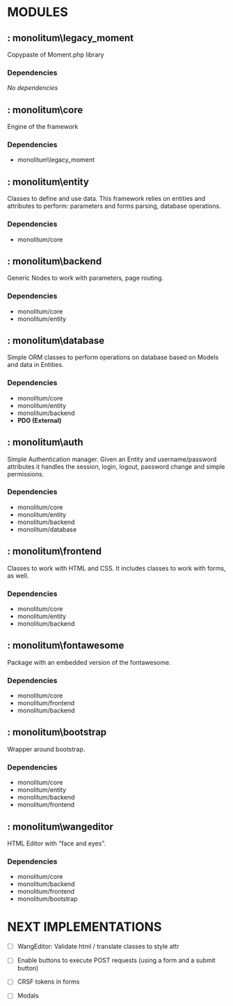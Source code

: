 # MODULES

## : monolitum\legacy_moment
Copypaste of Moment.php library

### Dependencies
_No dependencies_

## : monolitum\core
Engine of the framework

### Dependencies
- monolitum\legacy_moment


## : monolitum\entity
Classes to define and use data. This framework relies on entities and attributes to perform: parameters and forms parsing, database operations.

### Dependencies
- monolitum/core


## : monolitum\backend
Generic Nodes to work with parameters, page routing. 

### Dependencies
- monolitum/core
- monolitum/entity


## : monolitum\database
Simple ORM classes to perform operations on database based on Models and data in Entities.

### Dependencies
- monolitum/core
- monolitum/entity
- monolitum/backend
- **PDO (External)**


## : monolitum\auth
Simple Authentication manager. Given an Entity and username/password attributes it handles the session, login, logout, password change and simple permissions.

### Dependencies
- monolitum/core
- monolitum/entity
- monolitum/backend
- monolitum/database


## : monolitum\frontend
Classes to work with HTML and CSS. It includes classes to work with forms, as well.

### Dependencies
- monolitum/core
- monolitum/entity
- monolitum/backend


## : monolitum\fontawesome
Package with an embedded version of the fontawesome.

### Dependencies
- monolitum/core
- monolitum/frontend
- monolitum/backend


## : monolitum\bootstrap
Wrapper around bootstrap.

### Dependencies
- monolitum/core
- monolitum/entity
- monolitum/backend
- monolitum/frontend


## : monolitum\wangeditor
HTML Editor with "face and eyes".

### Dependencies
- monolitum/core
- monolitum/backend
- monolitum/frontend
- monolitum/bootstrap


# NEXT IMPLEMENTATIONS

- [ ] WangEditor: Validate html / translate classes to style attr
- [ ] Enable buttons to execute POST requests (using a form and a submit button)
- [ ] CRSF tokens in forms
- [ ] Modals


